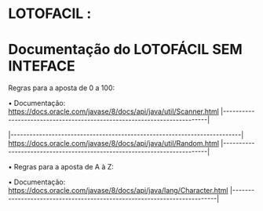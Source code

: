 # LOTOFACIL :
# Documentação do LOTOFÁCIL SEM INTEFACE

Regras para a aposta de 0 a 100:

  • Documentação:
    https://docs.oracle.com/javase/8/docs/api/java/util/Scanner.html
|-------------------------------------------------------------------------|

|-------------------------------------------------------------------------|
     https://docs.oracle.com/javase/8/docs/api/java/util/Random.html
|-------------------------------------------------------------------------|     

 • Regras para a aposta de A à Z:   

   • Documentação:
     https://docs.oracle.com/javase/8/docs/api/java/lang/Character.html
|-------------------------------------------------------------------------|     
